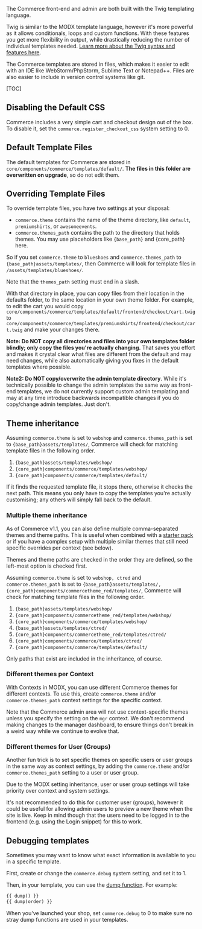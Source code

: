 The Commerce front-end and admin are both built with the Twig templating language. 

Twig is similar to the MODX template language, however it's more powerful as it allows conditionals, loops and custom functions. With these features you get more flexibility in output, while drastically reducing the number of individual templates needed. [Learn more about the Twig syntax and features here](http://twig.sensiolabs.org/doc/2.x/templates.html). 

The Commerce templates are stored in files, which makes it easier to edit with an IDE like WebStorm/PhpStorm, Sublime Text or Notepad++. Files are also easier to include in version control systems like git.

[TOC]

## Disabling the Default CSS

Commerce includes a very simple cart and checkout design out of the box. To disable it, set the `commerce.register_checkout_css` system setting to 0. 

## Default Template Files

The default templates for Commerce are stored in `core/components/commerce/templates/default/`. **The files in this folder are overwritten on upgrade**, so do not edit them.  

## Overriding Template Files

To override template files, you have two settings at your disposal:

- `commerce.theme` contains the name of the theme directory, like `default`, `premiumshirts`, or `awesomeevents`. 
- `commerce.themes_path` contains the path to the directory that holds themes. You may use placeholders like `{base_path}` and {core_path} here.

So if you set `commerce.theme` to `blueshoes` and `commerce.themes_path` to `{base_path}assets/templates/`, then Commerce will look for template files in `/assets/templates/blueshoes/`. 

Note that the `themes_path` setting must end in a slash.

With that directory in place, you can copy files from their location in the defaults folder, to the same location in your own theme folder. For example, to edit the cart you would copy `core/components/commerce/templates/default/frontend/checkout/cart.twig` to `core/components/commerce/templates/premiumshirts/frontend/checkout/cart.twig` and make your changes there.

**Note: Do NOT copy all directories and files into your own templates folder blindly; only copy the files you're actually changing.** That saves you effort and makes it crystal clear what files are different from the default and may need changes, while also automatically giving you fixes in the default templates where possible.  

**Note2: Do NOT copy/overwrite the admin template directory**. While it's technically possible to change the admin templates the same way as front-end templates, we do not currently support custom admin templating and may at any time introduce backwards incompatible changes if you do copy/change admin templates. Just don't.

## Theme inheritance

Assuming `commerce.theme` is set to `webshop` and `commerce.themes_path` is set to `{base_path}assets/templates/`, Commerce will check for matching template files in the following order. 

1. `{base_path}assets/templates/webshop/`
2. `{core_path}components/commerce/templates/webshop/`
3. `{core_path}components/commerce/templates/default/`

If it finds the requested template file, it stops there, otherwise it checks the next path. This means you only have to copy the templates you're actually customising; any others will simply fall back to the default. 

### Multiple theme inheritance

As of Commerce v1.1, you can also define multiple comma-separated themes and theme paths. This is useful when combined with a [starter pack](https://www.modmore.com/commerce/extensions/theme-red/) or if you have a complex setup with multiple similar themes that still need specific overrides per context (see below). 

Themes and theme paths are checked in the order they are defined, so the left-most option is checked first. 

Assuming `commerce.theme` is set to `webshop, ctred` and `commerce.themes_path` is set to `{base_path}assets/templates/, {core_path}components/commercetheme_red/templates/`, Commerce will check for matching template files in the following order. 

1. `{base_path}assets/templates/webshop/`
2. `{core_path}components/commercetheme_red/templates/webshop/`
3. `{core_path}components/commerce/templates/webshop/`
4. `{base_path}assets/templates/ctred/`
5. `{core_path}components/commercetheme_red/templates/ctred/`
6. `{core_path}components/commerce/templates/ctred/`
7. `{core_path}components/commerce/templates/default/`

Only paths that exist are included in the inheritance, of course. 

### Different themes per Context

With Contexts in MODX, you can use different Commerce themes for different contexts. To use this, create `commerce.theme` and/or `commerce.themes_path` context settings for the specific context. 

Note that the Commerce admin area will not use context-specific themes unless you specify the setting on the `mgr` context. We don't recommend making changes to the manager dashboard, to ensure things don't break in a weird way while we continue to evolve that.

### Different themes for User (Groups)

Another fun trick is to set specific themes on specific users or user groups in the same way as context settings, by adding the `commerce.theme` and/or `commerce.themes_path` setting to a user or user group.
 
Due to the MODX setting inheritance, user or user group settings will take priority over context and system settings. 

It's not recommended to do this for customer user (groups), however it could be useful for allowing admin users to preview a new theme when the site is live. Keep in mind though that the users need to be logged in to the frontend (e.g. using the Login snippet) for this to work.

## Debugging templates

Sometimes you may want to know what exact information is available to you in a specific template. 

First, create or change the `commerce.debug` system setting, and set it to 1. 

Then, in your template, you can use the [dump function](https://twig.symfony.com/doc/2.x/functions/dump.html). For example:

````html
{{ dump() }}
{{ dump(order) }}
````

When you've launched your shop, set `commerce.debug` to 0 to make sure no stray dump functions are used in your templates.
